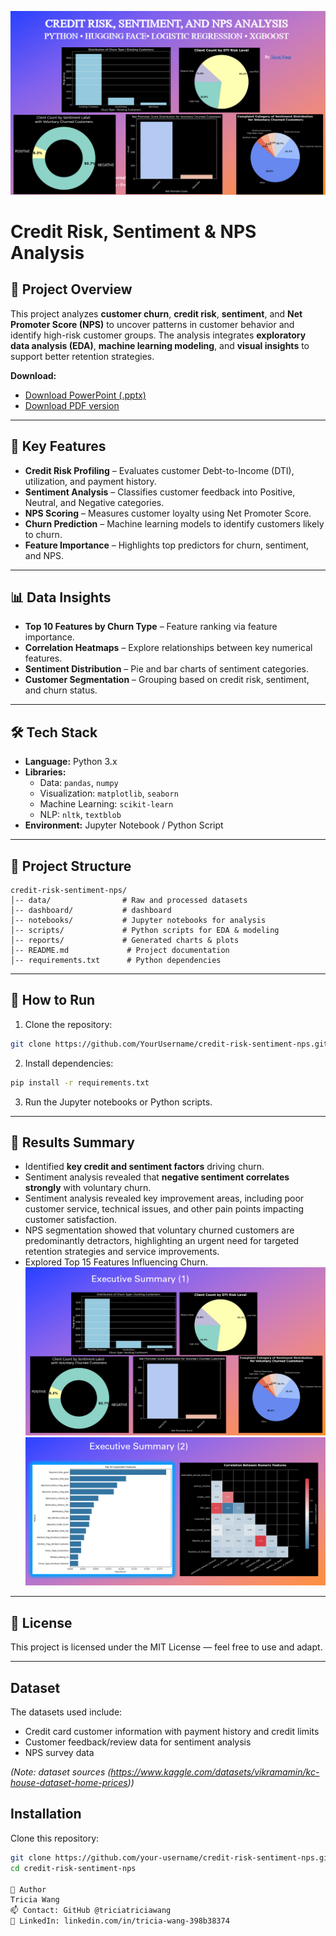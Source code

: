 ![Credit Risk, Sentiment, and NPS Analysis](images/banner.png)

# Credit Risk, Sentiment & NPS Analysis

## 📌 Project Overview

This project analyzes **customer churn**, **credit risk**, **sentiment**, and **Net Promoter Score (NPS)** to uncover patterns in customer behavior and identify high-risk customer groups.
The analysis integrates **exploratory data analysis (EDA)**, **machine learning modeling**, and **visual insights** to support better retention strategies.

**Download:**  
- [Download PowerPoint (.pptx)](dashboard/credit_risk_sentiment_nps_analysis_result.pptx)  
- [Download PDF version](dashboard/credit_risk_sentiment_nps_analysis_result.pdf)

---

## 📂 Key Features

* **Credit Risk Profiling** – Evaluates customer Debt-to-Income (DTI), utilization, and payment history.
* **Sentiment Analysis** – Classifies customer feedback into Positive, Neutral, and Negative categories.
* **NPS Scoring** – Measures customer loyalty using Net Promoter Score.
* **Churn Prediction** – Machine learning models to identify customers likely to churn.
* **Feature Importance** – Highlights top predictors for churn, sentiment, and NPS.

---

## 📊 Data Insights

* **Top 10 Features by Churn Type** – Feature ranking via feature importance.
* **Correlation Heatmaps** – Explore relationships between key numerical features.
* **Sentiment Distribution** – Pie and bar charts of sentiment categories.
* **Customer Segmentation** – Grouping based on credit risk, sentiment, and churn status.

---

## 🛠 Tech Stack

* **Language:** Python 3.x
* **Libraries:**
  * Data: `pandas`, `numpy`
  * Visualization: `matplotlib`, `seaborn`
  * Machine Learning: `scikit-learn`
  * NLP: `nltk`, `textblob`
* **Environment:** Jupyter Notebook / Python Script

---

## 📁 Project Structure

```
credit-risk-sentiment-nps/
│-- data/                # Raw and processed datasets
│-- dashboard/           # dashboard
│-- notebooks/           # Jupyter notebooks for analysis
│-- scripts/             # Python scripts for EDA & modeling
│-- reports/             # Generated charts & plots
│-- README.md             # Project documentation
│-- requirements.txt      # Python dependencies
```

---

## 🚀 How to Run

1. Clone the repository:

```bash
git clone https://github.com/YourUsername/credit-risk-sentiment-nps.git
```

2. Install dependencies:

```bash
pip install -r requirements.txt
```

3. Run the Jupyter notebooks or Python scripts.

---

## 📌 Results Summary

* Identified **key credit and sentiment factors** driving churn.
* Sentiment analysis revealed that **negative sentiment correlates strongly** with voluntary churn.
* Sentiment analysis revealed key improvement areas, including poor customer service, technical issues, and other pain points impacting customer satisfaction.
* NPS segmentation showed that voluntary churned customers are predominantly detractors, highlighting an urgent need for targeted retention strategies and service improvements.
* Explored Top 15 Features Influencing Churn.
![Executive Summary 1](reports/image-1.png)
![Executive Summary 2](reports/image-2.png)
---

## 📄 License

This project is licensed under the MIT License — feel free to use and adapt.

---

## Dataset

The datasets used include:  
- Credit card customer information with payment history and credit limits  
- Customer feedback/review data for sentiment analysis  
- NPS survey data  

*(Note: dataset sources (https://www.kaggle.com/datasets/vikramamin/kc-house-dataset-home-prices))*

## Installation

Clone this repository:

```bash
git clone https://github.com/your-username/credit-risk-sentiment-nps.git
cd credit-risk-sentiment-nps

🚀 Author
Tricia Wang
📫 Contact: GitHub @triciatriciawang
🔗 LinkedIn: linkedin.com/in/tricia-wang-398b38374